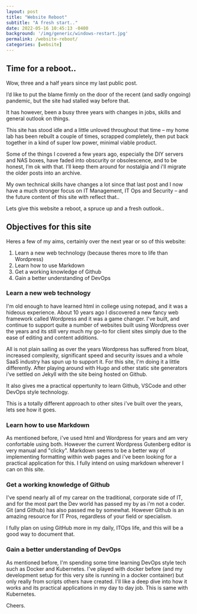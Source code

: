 ```yaml
---
layout: post
title: "Website Reboot"
subtitle: "A fresh start.."
date: 2022-05-16 10:45:13 -0400
background: '/img/generic/windows-restart.jpg'
permalink: /website-reboot/
categories: [website]
---
```

## Time for a reboot..

Wow, three and a half years since my last public post.

I’d like to put the blame firmly on the door of the recent (and sadly ongoing) pandemic, but the site had stalled way before that.

It has however, been a busy three years with changes in jobs, skills and general outlook on things.

This site has stood idle and a little unloved throughout that time – my home lab has been rebuilt a couple of times, scrapped completely, then put back together in a kind of super low power, minimal viable product.

Some of the things I covered a few years ago, especially the DIY servers and NAS boxes, have faded into obscurity or obsolescence, and to be honest, I’m ok with that. I’ll keep them around for nostalgia and i'll migrate the older posts into an archive.

My own technical skills have changes a lot since that last post and I now have a much stronger focus on IT Management, IT Ops and Security – and the future content of this site with reflect that..

Lets give this website a reboot, a spruce up and a fresh outlook..

## Objectives for this site

Heres a few of my aims, certainly over the next year or so of this website:

1. Learn a new web technology (because theres more to life than Wordpress)
2. Learn how to use Markdown
3. Get a working knowledge of Github
4. Gain a better understanding of DevOps

### Learn a new web technology

I'm old enough to have learned html in college using notepad, and it was a hideous experience. About 10 years ago I discovered a new fancy web framework called Wordpress and it was a game changer. I've built, and continue to support quite a number of websites built using Wordpress over the years and its still very much my go-to for client sites simply due to the ease of editing and content additions. 

All is not plain sailing as over the years Wordpress has suffered from bloat, increased complexity, significant speed and security issues and a whole SaaS industry has spun up to support it. For this site, I'm doing it a little differently. After playing around with Hugo and other static site generators i've settled on Jekyll with the site being hosted on Github.

It also gives me a practical oppertunity to learn Github, VSCode and other DevOps style technology.

This is a totally different approach to other sites i've built over the years, lets see how it goes.

### Learn how to use Markdown

As mentioned before, i've used html and Wordpress for years and am very confortable using both. However the current Wordpress Gutenberg editor is very manual and "clicky". Markdown seems to be a better way of implementing formatting within web pages and i've been looking for a practical application for this. I fully intend on using markdown wherever I can on this site.

### Get a working knowledge of Github

I've spend nearly all of my carear on the traditional, corporate side of IT, and for the most part the Dev world has passed my by as i'm not a coder. Git (and Github) has also passed me by somewhat. However Github is an amazing resource for IT Pros, regardless of your field or specialism. 

I fully plan on using GitHub more in my daily, ITOps life, and this will be a good way to document that.

### Gain a better understanding of DevOps

As mentioned before, I'm spending some time learning DevOps style tech such as Docker and Kubernetes. I've played with docker before (and my development setup for this very site is running in a docker container) but only really from scripts others have created. I'll like a deep dive into how it works and its practical applications in my day to day job. This is same with Kubernetes.

Cheers.